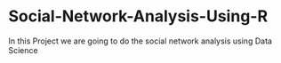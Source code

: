 # Social-Network-Analysis-Using-R
In this Project we are going to do the social network analysis using Data Science
